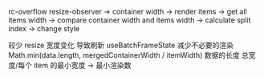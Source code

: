 rc-overflow
resize-observer -> container width
-> render items -> get all items width
-> compare container width and items width
-> calculate split index
-> change style

较少 resize 宽度变化 导致刷新 useBatchFrameState
减少不必要的渲染 Math.min(data.length, mergedContainerWidth / itemWidth)
数据的长度 总宽度/每个 item 的最小宽度 -> 最小渲染数
